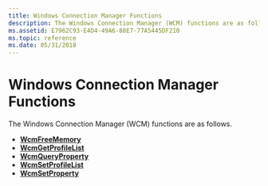 ```yaml
---
title: Windows Connection Manager Functions
description: The Windows Connection Manager (WCM) functions are as follows.
ms.assetid: E7962C93-E4D4-49A6-88E7-77A5445DF210
ms.topic: reference
ms.date: 05/31/2018
---
```


# Windows Connection Manager Functions

The Windows Connection Manager (WCM) functions are as follows.

-   [**WcmFreeMemory**](/windows/desktop/api/Wcmapi/nf-wcmapi-wcmfreememory)
-   [**WcmGetProfileList**](/windows/desktop/api/Wcmapi/nf-wcmapi-wcmgetprofilelist)
-   [**WcmQueryProperty**](/windows/desktop/api/Wcmapi/nf-wcmapi-wcmqueryproperty)
-   [**WcmSetProfileList**](/windows/desktop/api/Wcmapi/nf-wcmapi-wcmsetprofilelist)
-   [**WcmSetProperty**](/windows/desktop/api/Wcmapi/nf-wcmapi-wcmsetproperty)

 

 




